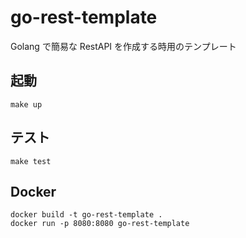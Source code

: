# go-rest-template

Golang で簡易な RestAPI を作成する時用のテンプレート

## 起動

```shell
make up
```

## テスト

```shell
make test
```

## Docker

```shell
docker build -t go-rest-template .
docker run -p 8080:8080 go-rest-template
```
